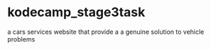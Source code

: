 # kodecamp_stage3task
a cars services website that provide a a genuine solution to vehicle problems
